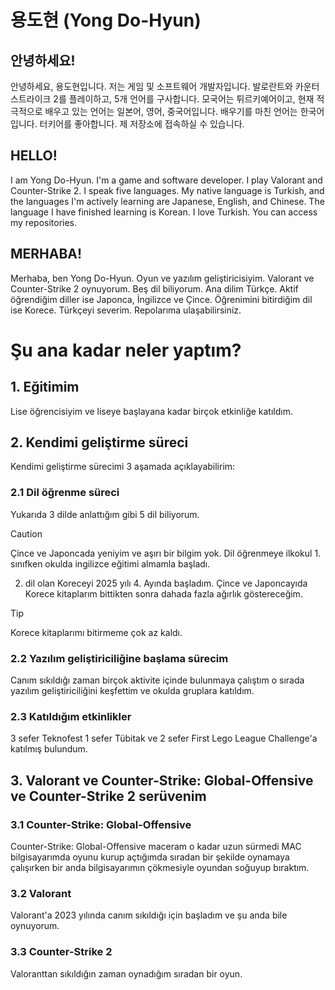# 용도현 (Yong Do-Hyun)
## 안녕하세요!
안녕하세요, 용도현입니다. 저는 게임 및 소프트웨어 개발자입니다. 발로란트와 카운터 스트라이크 2를 플레이하고, 5개 언어를 구사합니다. 모국어는 튀르키예어이고, 현재 적극적으로 배우고 있는 언어는 일본어, 영어, 중국어입니다. 배우기를 마친 언어는 한국어입니다. 터키어를 좋아합니다. 제 저장소에 접속하실 수 있습니다.
## HELLO!
I am Yong Do-Hyun. I'm a game and software developer. I play Valorant and Counter-Strike 2. I speak five languages. My native language is Turkish, and the languages I'm actively learning are Japanese, English, and Chinese. The language I have finished learning is Korean. I love Turkish. You can access my repositories.
## MERHABA!
Merhaba, ben Yong Do-Hyun. Oyun ve yazılım geliştiricisiyim. Valorant ve Counter-Strike 2 oynuyorum. Beş dil biliyorum. Ana dilim Türkçe. Aktif öğrendiğim diller ise Japonca, İngilizce ve Çince. Öğrenimini bitirdiğim dil ise Korece. Türkçeyi severim. Repolarıma ulaşabilirsiniz.

# Şu ana kadar neler yaptım?
## 1. Eğitimim
Lise öğrencisiyim ve liseye başlayana kadar birçok etkinliğe katıldım.
## 2. Kendimi geliştirme süreci
Kendimi geliştirme sürecimi 3 aşamada açıklayabilirim:
### 2.1 Dil öğrenme süreci
Yukarıda 3 dilde anlattığım gibi 5 dil biliyorum.
> [!CAUTION]
> Çince ve Japoncada yeniyim ve aşırı bir bilgim yok.
Dil öğrenmeye ilkokul 1. sınıfken okulda ingilizce eğitimi almamla başladı.
2. dil olan Koreceyi 2025 yılı 4. Ayında başladım.
Çince ve Japoncayıda Korece kitaplarım bittikten sonra dahada fazla ağırlık göstereceğim.
> [!TIP]
> Korece kitaplarımı bitirmeme çok az kaldı.
### 2.2 Yazılım geliştiriciliğine başlama sürecim
Canım sıkıldığı zaman birçok aktivite içinde bulunmaya çalıştım o sırada yazılım geliştiriciliğini keşfettim ve okulda gruplara katıldım.
### 2.3 Katıldığım etkinlikler
3 sefer Teknofest 1 sefer Tübitak ve 2 sefer First Lego League Challenge'a katılmış bulundum.
## 3. Valorant ve Counter-Strike: Global-Offensive ve Counter-Strike 2 serüvenim
### 3.1 Counter-Strike: Global-Offensive
Counter-Strike: Global-Offensive maceram o kadar uzun sürmedi MAC bilgisayarımda oyunu kurup açtığımda sıradan bir şekilde oynamaya çalışırken bir anda bilgisayarımın çökmesiyle oyundan soğuyup bıraktım.
### 3.2 Valorant
Valorant'a 2023 yılında canım sıkıldığı için başladım ve şu anda bile oynuyorum.
### 3.3 Counter-Strike 2
Valoranttan sıkıldığın zaman oynadığım sıradan bir oyun.
